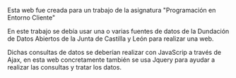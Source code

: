 Esta web fue creada para un trabajo de la asignatura "Programación en Entorno Cliente"

En este trabajo se debía usar una o varias fuentes de datos de la Dundación de Datos Abiertos de la Junta de Castilla y León para realizar una web.

Dichas consultas de datos se deberían realizar con JavaScrip a través de Ajax, en esta web concretamente también se usa Jquery para ayudar a realizar las consultas y tratar los datos.

